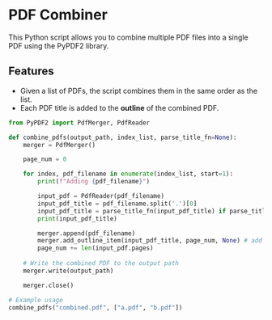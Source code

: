 # PDF Combiner
This Python script allows you to combine multiple PDF files into a single PDF using the PyPDF2 library.

## Features
- Given a list of PDFs, the script combines them in the same order as the list.
- Each PDF title is added to the **outline** of the combined PDF.

```Python
from PyPDF2 import PdfMerger, PdfReader

def combine_pdfs(output_path, index_list, parse_title_fn=None):
    merger = PdfMerger()

    page_num = 0

    for index, pdf_filename in enumerate(index_list, start=1):
        print(f"Adding {pdf_filename}")

        input_pdf = PdfReader(pdf_filename)
        input_pdf_title = pdf_filename.split('.')[0]
        input_pdf_title = parse_title_fn(input_pdf_title) if parse_title_fn else input_pdf_title
        print(input_pdf_title)

        merger.append(pdf_filename)
        merger.add_outline_item(input_pdf_title, page_num, None) # add outline
        page_num += len(input_pdf.pages)
    
    # Write the combined PDF to the output path
    merger.write(output_path)

    merger.close()

# Example usage
combine_pdfs("combined.pdf", ["a.pdf", "b.pdf"])
```
